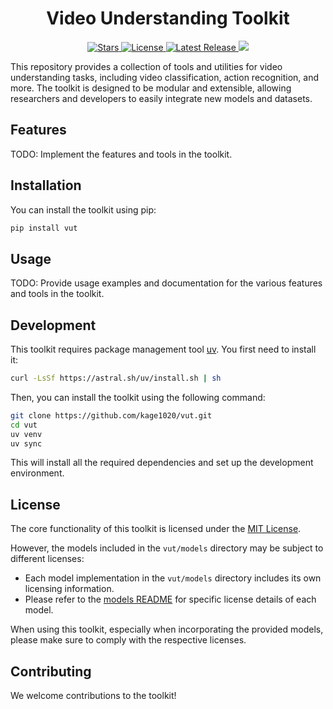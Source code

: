 <h1 align="center">Video Understanding Toolkit</h1>

<p align="center">
  <a href="https://github.com/kage1020/vut">
    <img src="https://img.shields.io/github/stars/kage1020/vut" alt="Stars" />
  </a>
  <a href="https://github.com/kage1020/vut/blob/main/LICENSE">
    <img src="https://img.shields.io/github/license/kage1020/vut" alt="License" />
  </a>
  <a href="https://pypi.org/project/vut/">
    <img src="https://img.shields.io/pypi/v/vut" alt="Latest Release" />
  </a>
  <a href="https://codecov.io/gh/kage1020/vut" >
   <img src="https://codecov.io/gh/kage1020/vut/graph/badge.svg?token=XWNCMG995B"/>
  </a>
</p>


This repository provides a collection of tools and utilities for video understanding tasks, including video classification, action recognition, and more. The toolkit is designed to be modular and extensible, allowing researchers and developers to easily integrate new models and datasets.

## Features

TODO: Implement the features and tools in the toolkit.

## Installation

You can install the toolkit using pip:

```bash
pip install vut
```

## Usage

TODO: Provide usage examples and documentation for the various features and tools in the toolkit.

## Development

This toolkit requires package management tool [uv](https://docs.astral.sh/uv). You first need to install it:

```bash
curl -LsSf https://astral.sh/uv/install.sh | sh
```

Then, you can install the toolkit using the following command:

```bash
git clone https://github.com/kage1020/vut.git
cd vut
uv venv
uv sync
```

This will install all the required dependencies and set up the development environment.

## License

The core functionality of this toolkit is licensed under the [MIT License](LICENSE).

However, the models included in the `vut/models` directory may be subject to different licenses:

- Each model implementation in the `vut/models` directory includes its own licensing information.
- Please refer to the [models README](vut/models/README.md) for specific license details of each model.

When using this toolkit, especially when incorporating the provided models, please make sure to comply with the respective licenses.

## Contributing

We welcome contributions to the toolkit!

